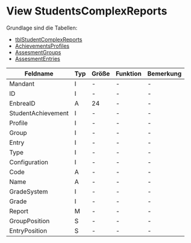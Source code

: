 # View StudentsComplexReports

Grundlage sind die Tabellen:

* [tblStudentComplexReports](https://doc.magellan-toolbox.stueber.de/datenstruktur/tabellen/tblStudentComplexReports/)
* [AchievementsProfiles](https://doc.magellan-toolbox.stueber.de/datenstruktur/tabellen/AchievementProfiles/)
* [AssesmentGroups](https://doc.magellan-toolbox.stueber.de/datenstruktur/tabellen/AssessmentGroups/)
* [AssesmentEntries](https://doc.magellan-toolbox.stueber.de/datenstruktur/tabellen/AssessmentEntries/)

| Feldname           | Typ | Größe | Funktion | Bemerkung |
|--------------------|-----|-------|----------|-----------|
| Mandant            | I   | -     | -        | -         |
| ID                 | I   | -     | -        | -         |
| EnbreaID           | A   | 24    | -        | -         |
| StudentAchievement | I   | -     | -        | -         |
| Profile            | I   | -     | -        | -         |
| Group              | I   | -     | -        | -         |
| Entry              | I   | -     | -        | -         |
| Type               | I   | -     | -        | -         |
| Configuration      | I   | -     | -        | -         |
| Code               | A   | -     | -        | -         |
| Name               | A   | -     | -        | -         |
| GradeSystem        | I   | -     | -        | -         |
| Grade              | I   | -     | -        | -         |
| Report             | M   | -     | -        | -         |
| GroupPosition      | S   | -     | -        | -         |
| EntryPosition      | S   | -     | -        | -         |
